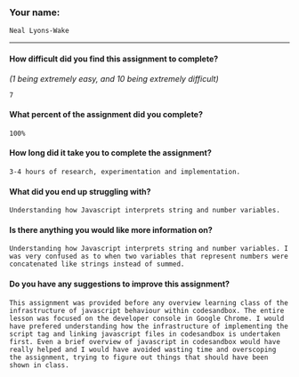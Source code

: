 ### Your name:

```
Neal Lyons-Wake
```

---

#### How difficult did you find this assignment to complete?

_(1 being extremely easy, and 10 being extremely difficult)_

```
7
```

#### What percent of the assignment did you complete?

```
100%
```

#### How long did it take you to complete the assignment?

```
3-4 hours of research, experimentation and implementation.
```

#### What did you end up struggling with?

```
Understanding how Javascript interprets string and number variables.
```

#### Is there anything you would like more information on?

```
Understanding how Javascript interprets string and number variables. I was very confused as to when two variables that represent numbers were concatenated like strings instead of summed.
```

#### Do you have any suggestions to improve this assignment?

```
This assignment was provided before any overview learning class of the infrastructure of javascript behaviour within codesandbox. The entire lesson was focused on the developer console in Google Chrome. I would have prefered understanding how the infrastructure of implementing the script tag and linking javascript files in codesandbox is undertaken first. Even a brief overview of javascript in codesandbox would have really helped and I would have avoided wasting time and overscoping the assignment, trying to figure out things that should have been shown in class.
```
